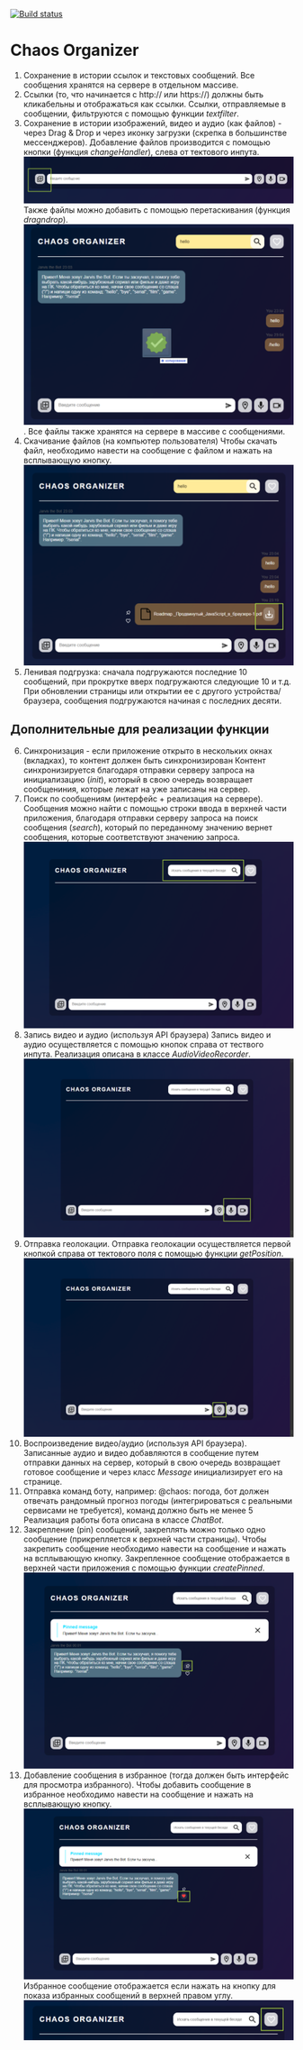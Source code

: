 [![Build status](https://ci.appveyor.com/api/projects/status/2d3uv5099htrho4w?svg=true)](https://ci.appveyor.com/project/GLM-Alyona/chat-bot-gp)

# Chaos Organizer

1. Сохранение в истории ссылок и текстовых сообщений. Все сообщения хранятся на сервере в отдельном массиве.
2. Ссылки (то, что начинается с http:// или https://) должны быть кликабельны и отображаться как ссылки. Ссылки, отправляемые в сообщении, фильтруются с помощью функции _textfilter_.
3. Сохранение в истории изображений, видео и аудио (как файлов) - через Drag & Drop и через иконку загрузки (скрепка в большинстве мессенджеров). Добавление файлов производится с помощью кнопки (функция _changeHandler_), слева от тектового инпута. 
![](./src/img/app-description/add-file-by-icon.jpeg)
Также файлы можно добавить с помощью перетаскивания (функция _dragndrop_). 
![](./src/img/app-description/add-file-by-drop.jpeg). Все файлы также хранятся на сервере в массиве с сообщениями.
4. Скачивание файлов (на компьютер пользователя)
Чтобы скачать файл, необходимо навести на сообщение с файлом и нажать на всплывающую кнопку.
![](./src/img/app-description/download-file.jpeg)
5. Ленивая подгрузка: сначала подгружаются последние 10 сообщений, при прокрутке вверх подгружаются следующие 10 и т.д. При обновлении страницы или открытии ее с другого устройства/браузера, сообщения подгружаются начиная с последних десяти.

## Дополнительные для реализации функции

6. Синхронизация - если приложение открыто в нескольких окнах (вкладках), то контент должен быть синхронизирован
Контент синхронизируется благодаря отправки серверу запроса на инициализацию (_init_), который в свою очередь возвращает сообщениния, которые лежат на уже записаны на сервер.
7. Поиск по сообщениям (интерфейс + реализация на сервере). Сообщения можно найти с помощью строки ввода в верхней части приложения, благодаря отправки серверу запроса на поиск сообщения (_search_), который по переданному значению вернет сообщения, которые соответствуют значению запроса. ![](./src/img/app-description/search-message.jpeg)
8. Запись видео и аудио (используя API браузера)
Запись видео и аудио осуществляется с помощью кнопок справа от тествого инпута. Реализация описана в классе _AudioVideoRecorder_. ![](./src/img/app-description/audio-video-rec.jpeg)
9. Отправка геолокации. Отправка геолокации осуществляется первой кнопкой справа от тектового поля с помощью функции _getPosition_. ![](./src/img/app-description/geolocation.jpeg)
10. Воспроизведение видео/аудио (используя API браузера). Записанные аудио и видео добавляются в сообщение путем отправки данных на сервер, который в свою очередь возвращает готовое сообщение и через класс _Message_ инициализирует его на странице.
11. Отправка команд боту, например: @chaos: погода, бот должен отвечать рандомный прогноз погоды (интегрироваться с реальными сервисами не требуется), команд должно быть не менее 5
Реализация работы бота описана в классе _ChatBot_.
12. Закрепление (pin) сообщений, закреплять можно только одно сообщение (прикрепляется к верхней части страницы). Чтобы закрепить сообщение необходимо навести на сообщение и нажать на всплывающую кнопку. Закрепленное сообщение отображается в верхней части приложения с помощью функции _createPinned_. ![](./src/img/app-description/pin-message.jpeg)
13. Добавление сообщения в избранное (тогда должен быть интерфейс для просмотра избранного). 
Чтобы добавить сообщение в избранное необходимо навести на сообщение и нажать на всплывающую кнопку. ![](./src/img/app-description/add-favorite.jpeg)
Избранное сообщение отображается если нажать на кнопку для показа избранных сообщений в верхней правом углу. ![](./src/img/app-description/show-favorite.jpeg)
